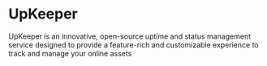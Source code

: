 # UpKeeper
UpKeeper is an innovative, open-source uptime and status management service designed to provide a feature-rich and customizable experience to track and manage your online assets
